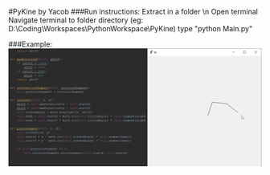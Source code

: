 #PyKine by Yacob
###Run instructions:
Extract in a folder \n
Open terminal
Navigate terminal to folder directory (eg: D:\Coding\Workspaces\PythonWorkspace\PyKine)
type "python Main.py"

###Example:
![alt text](sc.png)